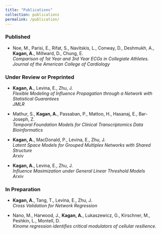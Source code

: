 ```yaml
---
title: "Publications"
collection: publications
permalink: /publication/
---
```


### Published
- Noe, M., Parisi, E., Rifat, S., Navitskis, L., Conway, D., Deshmukh, A., **Kagan, A.**, Millward, D., Chung, E.  
  *Comparison of 1st Year and 3rd Year ECGs in Collegiate Athletes.*  
  *Journal of the American College of Cardiology*

### Under Review or Preprinted
- **Kagan, A.**, Levina, E., Zhu, J.  
  *Flexible Modeling of Influence Propagation through a Network with Statistical Guarantees*  
  *JMLR*

- Mathur, S., **Kagan, A.**, Passaban, P., Mattoo, H., Hasanaj, E., Bar-Joseph, Z.  
  *Temporal Foundation Models for Clinical Transcriptomics Data*  
  *Bioinformatics*

- **Kagan, A.**, MacDonald, P., Levina, E., Zhu, J.  
  *Latent Space Models for Grouped Multiplex Networks with Shared Structure*  
  *Arxiv*

- **Kagan, A.**, Levina, E., Zhu, J.  
  *Influence Maximization under General Linear Threshold Models*  
  *Arxiv*

### In Preparation
- **Kagan, A.**, Tang, T., Levina, E., Zhu, J.  
  *Cross Validation for Network Regression*

- Nano, M., Harwood, J., **Kagan, A.**, Lukaszewicz, G., Kirschner, M., Peshkin, L., Montell, D.  
  *Kinome regression identifies critical modulators of cellular resilience.*
